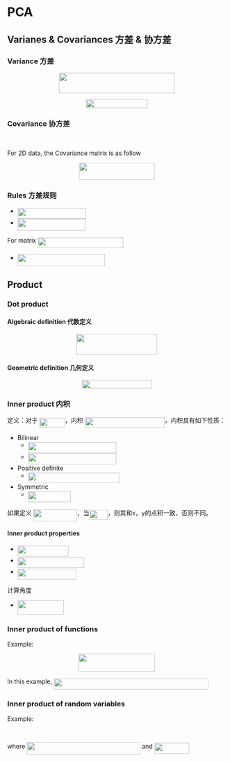 # PCA

## Varianes & Covariances 方差 & 协方差
### Variance 方差
<p align="center"><img src="/pca/tex/2c0023d97e0a0cd74c1618cc74f59e4a.svg?invert_in_darkmode&sanitize=true" align=middle width=266.968284pt height=47.60747145pt/></p>
<p align="center"><img src="/pca/tex/9f69ad824f6a6e2c37c1e6776151211d.svg?invert_in_darkmode&sanitize=true" align=middle width=141.76182405pt height=19.726228499999998pt/></p>

### Covariance 协方差
<p align="center"><img src="/pca/tex/87cc7434857420b0abe965cef61647ab.svg?invert_in_darkmode&sanitize=true" align=middle width=414.02777295pt height=17.031940199999998pt/></p>

For 2D data, the Covariance matrix is as follow
<p align="center"><img src="/pca/tex/d0d2ae380c0d5a39d1d9ba0f8452a6a1.svg?invert_in_darkmode&sanitize=true" align=middle width=173.8088847pt height=39.452455349999994pt/></p>

### Rules 方差规则
* <img src="/pca/tex/8807d0472c4891ea38773c7e8fa97e55.svg?invert_in_darkmode&sanitize=true" align=middle width=156.70361354999997pt height=24.65753399999998pt/>
* <img src="/pca/tex/200f2e9e884fc1ac0451588e3164cbbb.svg?invert_in_darkmode&sanitize=true" align=middle width=156.45072464999998pt height=26.76175259999998pt/>

For matrix <img src="/pca/tex/c40a373054f74758866fb2c35baf329d.svg?invert_in_darkmode&sanitize=true" align=middle width=196.09738005pt height=24.65753399999998pt/>
* <img src="/pca/tex/ab091ab2d66cde1f6b86c44b9f80a9d7.svg?invert_in_darkmode&sanitize=true" align=middle width=201.58937039999998pt height=27.6567522pt/>

## Product
### Dot product
#### Algebraic definition 代数定义
<p align="center"><img src="/pca/tex/312d2f414d1bd623f930852764eb9972.svg?invert_in_darkmode&sanitize=true" align=middle width=186.04350929999998pt height=48.18280005pt/></p>

#### Geometric definition 几何定义
<p align="center"><img src="/pca/tex/d1550d19537fa87033aae6c3ac37bbe6.svg?invert_in_darkmode&sanitize=true" align=middle width=160.5096801pt height=18.7598829pt/></p>

### Inner product 内积
定义：对于 <img src="/pca/tex/a0a901384136988a9d6d78e56ddbdbf5.svg?invert_in_darkmode&sanitize=true" align=middle width=58.68325154999999pt height=22.465723500000017pt/>，内积 <img src="/pca/tex/97b1a397fad4dd310d999b59a0255d0d.svg?invert_in_darkmode&sanitize=true" align=middle width=183.67926885pt height=24.65753399999998pt/>，内积具有如下性质：
* Bilinear
  * <img src="/pca/tex/51a7774b54a0c8674fa6daf43423c868.svg?invert_in_darkmode&sanitize=true" align=middle width=203.02496114999997pt height=24.65753399999998pt/>
  * <img src="/pca/tex/12c1b6734072212ed337826ac49018a9.svg?invert_in_darkmode&sanitize=true" align=middle width=203.77074299999998pt height=24.65753399999998pt/>
* Positive definite
  *  <img src="/pca/tex/99c8d938e3892d7c04d582304b66934c.svg?invert_in_darkmode&sanitize=true" align=middle width=210.44457719999997pt height=24.65753399999998pt/>
* Symmetric
  * <img src="/pca/tex/4a48cdf0f489164ef3ba7020880d066a.svg?invert_in_darkmode&sanitize=true" align=middle width=98.1886521pt height=24.65753399999998pt/>

如果定义 <img src="/pca/tex/b7911fe0e9dbfaf20f81aa5ad5a26229.svg?invert_in_darkmode&sanitize=true" align=middle width=100.78174589999998pt height=27.6567522pt/>，当<img src="/pca/tex/6cba520138110bd6f4fe5ebaf7498303.svg?invert_in_darkmode&sanitize=true" align=middle width=42.762416399999985pt height=22.465723500000017pt/>，则其和x，y的点积一致，否则不同。

#### Inner product properties
* <img src="/pca/tex/8dc33a58bec631b6a60db1eea1137a61.svg?invert_in_darkmode&sanitize=true" align=middle width=117.41999444999998pt height=24.65753399999998pt/>
* <img src="/pca/tex/ad0051711b5ac0c26c3d1f0bba3e10da.svg?invert_in_darkmode&sanitize=true" align=middle width=152.98308959999997pt height=24.65753399999998pt/>
* <img src="/pca/tex/bf49d4b9fcd341637305404332117c24.svg?invert_in_darkmode&sanitize=true" align=middle width=135.63155759999998pt height=24.65753399999998pt/>

计算角度
* <img src="/pca/tex/6e22d99d884fa03d39ae405e5030a15f.svg?invert_in_darkmode&sanitize=true" align=middle width=105.72848549999998pt height=33.20539859999999pt/>

### Inner product of functions
Example:
<p align="center"><img src="/pca/tex/f94f1f13be99495500d81c95bc1f92fe.svg?invert_in_darkmode&sanitize=true" align=middle width=176.99632334999998pt height=41.27894265pt/></p>
In this example, <img src="/pca/tex/7732d8a998f72cec1479ba40d01e0b0b.svg?invert_in_darkmode&sanitize=true" align=middle width=355.4589686999999pt height=24.65753399999998pt/>

### Inner product of random variables
Example:
<p align="center"><img src="/pca/tex/0d95067884b91d03b1610d2f7331d2e2.svg?invert_in_darkmode&sanitize=true" align=middle width=118.17536279999999pt height=16.438356pt/></p>
where <img src="/pca/tex/de97e079871785548f8ce73f6866993d.svg?invert_in_darkmode&sanitize=true" align=middle width=260.96807549999994pt height=29.424786600000015pt/> and <img src="/pca/tex/4a37536969a66463b2b6b4b051ea2cb7.svg?invert_in_darkmode&sanitize=true" align=middle width=80.24925479999999pt height=24.65753399999998pt/>
